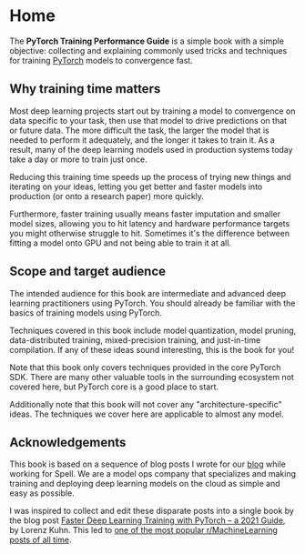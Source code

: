 # Home

The **PyTorch Training Performance Guide** is a simple book with a simple objective: collecting and explaining commonly used tricks and techniques for training [PyTorch](https://pytorch.org/) models to convergence fast.

## Why training time matters

Most deep learning projects start out by training a model to convergence on data specific to your task, then use that model to drive predictions on that or future data. The more difficult the task, the larger the model that is needed to perform it adequately, and the longer it takes to train it. As a result, many of the deep learning models used in production systems today take a day or more to train just once.

Reducing this training time speeds up the process of trying new things and iterating on your ideas, letting you get better and faster models into production (or onto a research paper) more quickly.

Furthermore, faster training usually means faster imputation and smaller model sizes, allowing you to hit latency and hardware performance targets you might otherwise struggle to hit. Sometimes it's the difference between fitting a model onto GPU and not being able to train it at all.

## Scope and target audience

The intended audience for this book are intermediate and advanced deep learning practitioners using PyTorch. You should already be familiar with the basics of training models using PyTorch.

Techniques covered in this book include model quantization, model pruning, data-distributed training, mixed-precision training, and just-in-time compilation. If any of these ideas sound interesting, this is the book for you!

Note that this book only covers techniques provided in the core PyTorch SDK. There are many other valuable tools in the surrounding ecosystem not covered here, but PyTorch core is a good place to start.

Additionally note that this book will not cover any "architecture-specific" ideas. The techniques we cover here are applicable to almost any model.

## Acknowledgements

This book is based on a sequence of blog posts I wrote for our [blog](https://spell.ml/) while working for Spell. We are a model ops company that specializes and making training and deploying deep learning models on the cloud as simple and easy as possible.

I was inspired to collect and edit these disparate posts into a single book by the blog post [Faster Deep Learning Training with PyTorch – a 2021 Guide](https://efficientdl.com/faster-deep-learning-in-pytorch-a-guide/), by Lorenz Kuhn. This led to [one of the most popular r/MachineLearning posts of all time](https://www.reddit.com/r/MachineLearning/comments/kvs1ex/d_here_are_17_ways_of_making_pytorch_training/).

```{tableofcontents}

```
